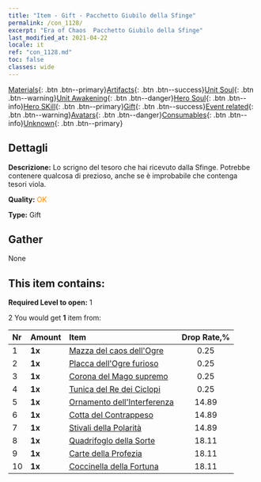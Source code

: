 ```yaml
---
title: "Item - Gift - Pacchetto Giubilo della Sfinge"
permalink: /con_1128/
excerpt: "Era of Chaos  Pacchetto Giubilo della Sfinge"
last_modified_at: 2021-04-22
locale: it
ref: "con_1128.md"
toc: false
classes: wide
---
```

 [Materials](/ItemsIT/){: .btn .btn--primary}[Artifacts](/ItemsIT/Artifacts/){: .btn .btn--success}[Unit Soul](/ItemsIT/UnitSoul/){: .btn .btn--warning}[Unit Awakening](/ItemsIT/UnitAwakening/){: .btn .btn--danger}[Hero Soul](/ItemsIT/HeroSoul/){: .btn .btn--info}[Hero SKill](/ItemsIT/HeroSkill/){: .btn .btn--primary}[Gift](/ItemsIT/Gift/){: .btn .btn--success}[Event related](/ItemsIT/Events/){: .btn .btn--warning}[Avatars](/ItemsIT/Avatars/){: .btn .btn--danger}[Consumables](/ItemsIT/Consumables/){: .btn .btn--info}[Unknown](/ItemsIT/Unknown/){: .btn .btn--primary}

## Dettagli
 **Descrizione:** Lo scrigno del tesoro che hai ricevuto dalla Sfinge. Potrebbe contenere qualcosa di prezioso, anche se è improbabile che contenga tesori viola.

 **Quality:** <span style="color: #FF8C00">OK</span>

 **Type:** Gift

## Gather

  None

## This item contains:

 **Required Level to open:** 1

 2 You would get **1** item  from:

  | Nr | Amount |     Item    | Drop Rate,% |
  |:---|:-------|:------------|:---------:|
  | 1 |  **1x** | [Mazza del caos dell'Ogre](/it/Items/art_125/) | 0.25 | 
  | 2 |  **1x** | [Placca dell'Ogre furioso](/it/Items/art_126/) | 0.25 | 
  | 3 |  **1x** | [Corona del Mago supremo](/it/Items/art_127/) | 0.25 | 
  | 4 |  **1x** | [Tunica del Re dei Ciclopi](/it/Items/art_128/) | 0.25 | 
  | 5 |  **1x** | [Ornamento dell'Interferenza](/it/Items/art_118/) | 14.89 | 
  | 6 |  **1x** | [Cotta del Contrappeso](/it/Items/art_119/) | 14.89 | 
  | 7 |  **1x** | [Stivali della Polarità](/it/Items/art_120/) | 14.89 | 
  | 8 |  **1x** | [Quadrifoglo della Sorte](/it/Items/art_109/) | 18.11 | 
  | 9 |  **1x** | [Carte della Profezia](/it/Items/art_110/) | 18.11 | 
  | 10 |  **1x** | [Coccinella della Fortuna](/it/Items/art_111/) | 18.11 | 
